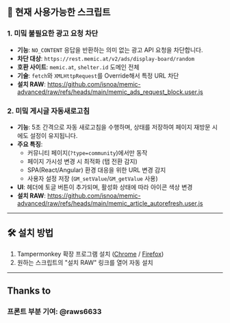 ## 📌 현재 사용가능한 스크립트

### 1. 미밐 불필요한 광고 요청 차단
- **기능**: `NO_CONTENT` 응답을 반환하는 의미 없는 광고 API 요청을 차단합니다.
- **차단 대상**: `https://rest.memic.at/v2/ads/display-board/random`
- **호환 사이트**: `memic.at`, `shelter.id` 도메인 전체
- **기술**: `fetch`와 `XMLHttpRequest`를 Override해서 특정 URL 차단
- **설치 RAW**: https://github.com/isnoa/memic-advanced/raw/refs/heads/main/memic_ads_request_block.user.js

### 2. 미밐 게시글 자동새로고침
- **기능**: 5초 간격으로 자동 새로고침을 수행하며, 상태를 저장하여 페이지 재방문 시에도 설정이 유지됩니다.
- **주요 특징**:
  - 커뮤니티 페이지(`?type=community`)에서만 동작
  - 페이지 가시성 변경 시 최적화 (탭 전환 감지)
  - SPA(React/Angular) 환경 대응을 위한 URL 변경 감지
  - 사용자 설정 저장 (`GM_setValue`/`GM_getValue` 사용)
- **UI**: 헤더에 토글 버튼이 추가되며, 활성화 상태에 따라 아이콘 색상 변경
- **설치 RAW**: https://github.com/isnoa/memic-advanced/raw/refs/heads/main/memic_article_autorefresh.user.js

---

## 🛠 설치 방법
1. Tampermonkey 확장 프로그램 설치 ([Chrome](https://chrome.google.com/webstore/detail/tampermonkey/dhdgffkkebhmkfjojejmpbldmpobfkfo) / [Firefox](https://addons.mozilla.org/firefox/addon/tampermonkey/))
2. 원하는 스크립트의 "설치 RAW" 링크를 열어 자동 설치

---

## Thanks to

### 프론트 부분 기여: @raws6633
